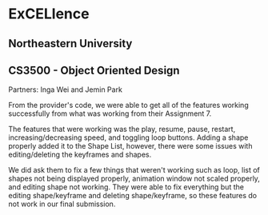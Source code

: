 # ExCELlence
## Northeastern University

## CS3500 - Object Oriented Design
Partners: Inga Wei and Jemin Park

From the provider's code, we were able to get all of the features working successfully from what was working from their Assignment 7.

The features that were working was the play, resume, pause, restart, increasing/decreasing speed, and toggling loop buttons. Adding a shape properly added it to the Shape List, however, there were some issues with editing/deleting the keyframes and shapes. 

 We did ask them to fix a few things that weren't working such as loop, list of shapes not being displayed properly, animation window not scaled properly, and editing shape not working. They were able to fix everything but the editing shape/keyframe and deleting shape/keyframe, so these features do not work in our final submission. 